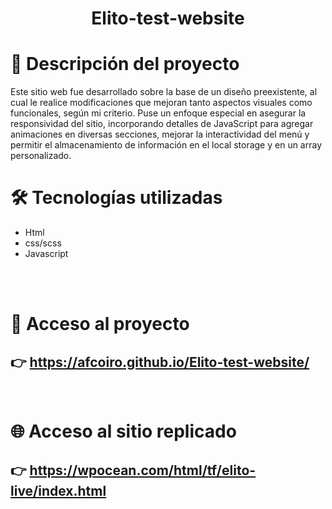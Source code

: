 <h1 align="center">Elito-test-website</h1>

# 📝 Descripción del proyecto

<p>Este sitio web fue desarrollado sobre la base de un diseño preexistente, al cual le realice modificaciones que mejoran tanto aspectos visuales como funcionales, según mi criterio. Puse un enfoque especial en asegurar la responsividad del sitio, incorporando detalles de JavaScript para agregar animaciones en diversas secciones, mejorar la interactividad del menú y permitir el almacenamiento de información en el local storage y en un array personalizado.</p>

<p></p>

# 🛠️ Tecnologías utilizadas

<ul> 
<li>Html</li>
<li>css/scss</li>
<li>Javascript</li>
</ul>

<br>
<br>

# 📁 Acceso al proyecto

## 👉   https://afcoiro.github.io/Elito-test-website/

<br>

# 🌐 Acceso al sitio replicado

## 👉  https://wpocean.com/html/tf/elito-live/index.html

